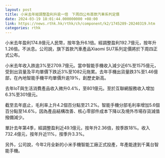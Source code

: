 ```yaml
---
layout: post
title: 小米去年經調整盈利升逾一倍　下周四公布首款汽車系列定價
date: 2024-03-19 18:01:44.000000000 +08:00
link: https://news.rthk.hk/rthk/ch/component/k2/1745289-20240319.htm
categories: rthk
---
```


小米去年盈利174.8億元人民幣，按年急升6.1倍。經調整盈利192.7億元，按年升1.26倍。不派息。公司說，旗下首款汽車產品Xiaomi SU7系列定價將於下周四正式公布。

小米去年收入跌逾3%至2709.7億元。當中智能手機收入減少近6%至1575億元，受到出貨量及平均單價下跌近3%至1082元拖累。去年手機出貨量跌3%至1.46億部，在內地智能手機平均單價升逾19%，創歷史新高。

去年IoT與生活消費產品收入微升0.4%，至801億元。至於互聯網服務收入增加6.3%至301億元。

截至去年底止，毛利率上升4.2個百分點至21.2%。智能手機分部毛利率增加5.6個百分點至14.6%，因為產品結構改善、核心零部件成本下降以及境外市場存貨減值撥備減少。

單計去年第4季，經調整盈利近49.1億元，按年升2.36倍，按季跌18%。收入732.4億元，按年升近11%，按季升3.3%。

另外，公司說，今年2月全新的小米手機智能工廠正式投產，年產能達到千萬台智能手機。
